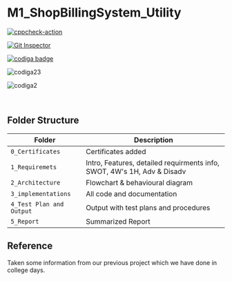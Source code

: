 # M1_ShopBillingSystem_Utility

[![cppcheck-action](https://github.com/rajasekhart01/M1_ShopBillingSystem_Utility/actions/workflows/cppcheck.yml/badge.svg)](https://github.com/rajasekhart01/M1_ShopBillingSystem_Utility/actions/workflows/cppcheck.yml)


[![Git Inspector](https://github.com/rajasekhart01/M1_ShopBillingSystem_Utility/actions/workflows/git_inspector.yml/badge.svg)](https://github.com/rajasekhart01/M1_ShopBillingSystem_Utility/actions/workflows/git_inspector.yml)


<a href="https://app.codiga.io/public/user/github/rajasekhart01">
   <img src="https://api.codiga.io/public/badge/user/github/rajasekhart01?style=light" alt="codiga badge" />
</a>


![codiga23](https://user-images.githubusercontent.com/98815258/155353933-16308b6a-9402-4372-b8fd-110ab4a63ed6.svg)



![codiga2](https://user-images.githubusercontent.com/98815258/153749026-f5f29656-0982-40a0-aaf3-b1d5620d3260.svg)



<br>

## Folder Structure
Folder                   | Description
-------------------------|------------------------------
`0_Certificates`         | Certificates added
`1_Requiremets`          | Intro, Features, detailed requirments info, SWOT, 4W's 1H, Adv & Disadv
`2_Architecture`         | Flowchart & behavioural diagram
`3_implementations`      | All code and documentation
`4_Test Plan and Output` | Output with test plans and procedures
`5_Report`               | Summarized Report


## Reference
Taken some information from our previous project which we have done in college days.
